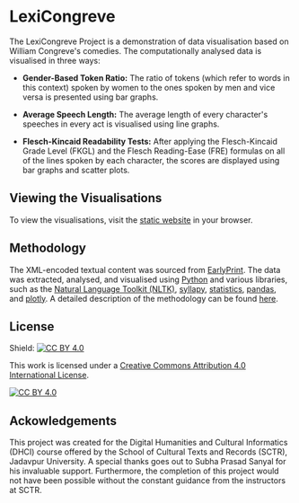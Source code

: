 # LexiCongreve
The LexiCongreve Project is a demonstration of data visualisation based on William Congreve's comedies. The computationally analysed data is visualised in three ways:

- **Gender-Based Token Ratio:** The ratio of tokens (which refer to words in this context) spoken by women to the ones spoken by men and vice versa is presented using bar graphs.

- **Average Speech Length:** The average length of every character's speeches in every act is visualised using line graphs.

- **Flesch-Kincaid Readability Tests:** After applying the Flesch-Kincaid Grade Level (FKGL) and the Flesch Reading-Ease (FRE) formulas on all of the lines spoken by each character, the scores are displayed using bar graphs and scatter plots.

## Viewing the Visualisations
To view the visualisations, visit the <a href="https://aryamoitra.github.io/lexicongreve/" target="_blank">static website</a> in your browser.

## Methodology
The XML-encoded textual content was sourced from <a href="https://earlyprint.org/" target="_blank">EarlyPrint</a>. The data was extracted, analysed, and visualised using <a href="https://www.python.org/" target="_blank">Python</a> and various libraries, such as the <a href="https://www.nltk.org/" target="_blank">Natural Language Toolkit (NLTK)</a>, <a href="https://github.com/mholtzscher/syllapy" target="_blank">syllapy</a>, <a href="https://docs.python.org/3/library/statistics.html" target="_blank">statistics</a>, <a href="https://pandas.pydata.org/" target="_blank">pandas</a>, and <a href="https://plotly.com/python/" target="_blank">plotly</a>. A detailed description of the methodology can be found <a href="https://aryamoitra.github.io/lexicongreve/methodology.html/" target="_blank">here</a>.

## License
Shield: [![CC BY 4.0][cc-by-shield]][cc-by]

This work is licensed under a
[Creative Commons Attribution 4.0 International License][cc-by].

[![CC BY 4.0][cc-by-image]][cc-by]

[cc-by]: http://creativecommons.org/licenses/by/4.0/
[cc-by-image]: https://i.creativecommons.org/l/by/4.0/88x31.png
[cc-by-shield]: https://img.shields.io/badge/License-CC%20BY%204.0-lightgrey.svg

## Ackowledgements
This project was created for the Digital Humanities and Cultural Informatics (DHCI) course offered by the School of Cultural Texts and Records (SCTR), Jadavpur University. A special thanks goes out to Subha Prasad Sanyal for his invaluable support. Furthermore, the completion of this project would not have been possible without the constant guidance from the instructors at SCTR.
